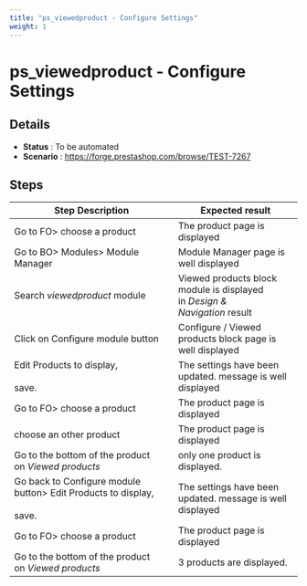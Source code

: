 ```yaml
---
title: "ps_viewedproduct - Configure Settings"
weight: 1
---
```


# ps_viewedproduct - Configure Settings
## Details
* **Status** : To be automated
* **Scenario** : https://forge.prestashop.com/browse/TEST-7267

## Steps
| Step Description | Expected result |
| ----- | ----- |
| Go to FO> choose a product | The product page is displayed |
| Go to BO> Modules> Module Manager | Module Manager page is well displayed |
| Search _viewedproduct_ module | Viewed products block module is displayed in _Design & Navigation_ result |
| Click on Configure module button | Configure / Viewed products block page is well displayed |
| Edit Products to display,<br><br>save. | The settings have been updated. message is well displayed |
| Go to FO> choose a product | The product page is displayed |
| choose an other product | The product page is displayed |
| Go to the bottom of the product on _Viewed products_ | only one product is displayed. |
| Go back to Configure module button> Edit Products to display,<br><br>save. | The settings have been updated. message is well displayed |
| Go to FO> choose a product | The product page is displayed |
| Go to the bottom of the product on _Viewed products_ | 3 products are displayed. |
